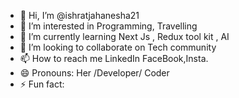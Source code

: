 - 👋 Hi, I’m @ishratjahanesha21
- 👀 I’m interested in Programming, Travelling 
- 🌱 I’m currently learning Next Js , Redux tool kit , AI
- 💞️ I’m looking to collaborate on Tech community
- 📫 How to reach me LinkedIn FaceBook,Insta.
- 😄 Pronouns: Her /Developer/ Coder
- ⚡ Fun fact: 

<!---
ishratjahanesha21/ishratjahanesha21 is a ✨ special ✨ repository because its `README.md` (this file) appears on your GitHub profile.
You can click the Preview link to take a look at your changes.
--->
